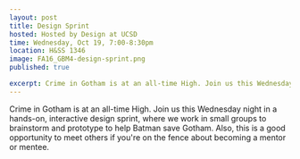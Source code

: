 ```yaml
---
layout: post
title: Design Sprint
hosted: Hosted by Design at UCSD
time: Wednesday, Oct 19, 7:00-8:30pm
location: H&SS 1346
image: FA16_GBM4-design-sprint.png
published: true

excerpt: Crime in Gotham is at an all-time High. Join us this Wednesday night in a hands-on, interactive design sprint, where we work in small groups to brainstorm and prototype to help Batman save Gotham. Also, this is a good opportunity to meet others if you're on the fence about becoming a mentor or mentee.
---
```

Crime in Gotham is at an all-time High. Join us this Wednesday night in a hands-on, interactive design sprint, where we work in small groups to brainstorm and prototype to help Batman save Gotham. Also, this is a good opportunity to meet others if you're on the fence about becoming a mentor or mentee.